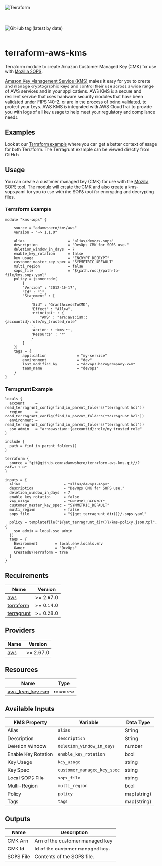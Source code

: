 ![Terraform](https://cloudarmy.io/tldr/images/tf_aws.jpg)
<br>
<br>
<br>
<br>
![GitHub tag (latest by date)](https://img.shields.io/github/v/tag/adamwshero/terraform-aws-kms?color=lightgreen&label=latest%20tag%3A&style=for-the-badge)
<br>
<br>
# terraform-aws-kms

Terraform module to create Amazon Customer Managed Key (CMK) for use with [Mozilla SOPS](https://github.com/mozilla/sops).

[Amazon Key Management Service (KMS)](https://aws.amazon.com/kms/) makes it easy for you to create and manage cryptographic keys and control their use across a wide range of AWS services and in your applications. AWS KMS is a secure and resilient service that uses hardware security modules that have been validated under FIPS 140-2, or are in the process of being validated, to protect your keys. AWS KMS is integrated with AWS CloudTrail to provide you with logs of all key usage to help meet your regulatory and compliance needs.

## Examples

Look at our [Terraform example](latest/examples/terraform/) where you can get a better context of usage for both Terraform. The Terragrunt example can be viewed directly from GitHub.


## Usage

You can create a customer managed key (CMK) for use with the [Mozilla SOPS](https://github.com/mozilla/sops) tool. The module will create the CMK and also create a kms-sops.yaml for you to use with the SOPS tool for encrypting and decrypting files.

### Terraform Example

```
module "kms-sops" {

    source = "adamwshero/kms/aws"
    version = "~> 1.1.0"

    alias                    = "alias/devops-sops"
    description              = "DevOps CMK for SOPS use."
    deletion_window_in_days  = 7
    enable_key_rotation      = false
    key_usage                = "ENCRYPT_DECRYPT"
    customer_master_key_spec = "SYMMETRIC_DEFAULT"
    multi_region             = false
    sops_file                = "${path.root}/path-to-file/kms.sops.yaml"
    policy = jsonencode(
        {
        "Version" : "2012-10-17",
        "Id" : "1",
        "Statement" : [
            {
            "Sid" : "GrantAccessToCMK",
            "Effect" : "Allow",
            "Principal" : {
                "AWS" : "arn:aws:iam::{accountid}:role/my_trusted_role"
            },
            "Action" : "kms:*",
            "Resource" : "*"
            }
        ]
    })
    tags = {
        application              = "my-service"
        environment              = "dev"
        last_modified_by         = "devops.hero@company.com"
        team_name                = "devops"
    }
}
```

### Terragrunt Example

```
locals {
  account     = read_terragrunt_config(find_in_parent_folders("terragrunt.hcl"))
  region      = read_terragrunt_config(find_in_parent_folders("terragrunt.hcl"))
  environment = read_terragrunt_config(find_in_parent_folders("terragrunt.hcl"))
  sso_admin   = "arn:aws:iam::{accountid}:role/my_trusted_role"
}

include {
  path = find_in_parent_folders()
}

terraform {
  source = "git@github.com:adamwshero/terraform-aws-kms.git//?ref=1.1.0"
}

inputs = {
  alias                    = "alias/devops-sops"
  description              = "DevOps CMK for SOPS use."
  deletion_window_in_days  = 7
  enable_key_rotation      = false
  key_usage                = "ENCRYPT_DECRYPT"
  customer_master_key_spec = "SYMMETRIC_DEFAULT"
  multi_region             = false
  sops_file                = "${get_terragrunt_dir()}/.sops.yaml"

  policy = templatefile("${get_terragrunt_dir()}/kms-policy.json.tpl", {
    sso_admin = local.sso_admin
  })
  tags = {
    Environment        = local.env.locals.env
    Owner              = "DevOps"
    CreatedByTerraform = true
  }
}
```

<!-- BEGINNING OF PRE-COMMIT-TERRAFORM DOCS HOOK -->
## Requirements

| Name | Version |
|------|---------|
| <a name="requirement_aws"></a> [aws](#requirement\_aws) | >= 2.67.0 |
| <a name="requirement_terraform"></a> [terraform](#requirement\_terraform) | >= 0.14.0 
| <a name="requirement_terragrunt"></a> [terragrunt](#requirement\_terragrunt) | >= 0.28.0 |

## Providers

| Name | Version |
|------|---------|
| <a name="provider_aws"></a> [aws](#provider\_aws) | >= 2.67.0 |

## Resources

| Name | Type |
|------|------|
| [aws_ksm_key.rsm](https://registry.terraform.io/providers/hashicorp/aws/latest/docs/resources/kms_key) | resource |

## Available Inputs

| KMS Property        | Variable                   | Data Type   |
| --------------------| ---------------------------| ------------|
| Alias               | `alias`                    | String      |
| Description         | `description`              | String      |
| Deletion Window     | `deletion_window_in_days`  | number      |
| Enable Key Rotation | `enable_key_rotation`      | bool        |
| Key Usage           | `key_usage`                | string      |
| Key Spec            | `customer_managed_key_spec`| string      |
| Local SOPS File     | `sops_file`                | string      |
| Multi-Region        | `multi_region`             | bool        |
| Policy              | `policy`                   | map(string) |
| Tags                | `tags`                     | map(string) |

## Outputs

| Name      | Description                      |
|-----------|----------------------------------|
| CMK Arn   | Arn of the customer managed key. |
| CMK Id    | Id of the customer managed key.  |
| SOPS File | Contents of the SOPS file.       |
